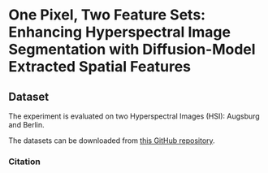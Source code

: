
# One Pixel, Two Feature Sets: Enhancing Hyperspectral Image Segmentation with Diffusion-Model Extracted Spatial Features


## Dataset

The experiment is evaluated on two Hyperspectral Images (HSI): Augsburg and Berlin. 

The datasets can be downloaded from [this GitHub repository](https://github.com/danfenghong/ISPRS_S2FL).

### Citation




